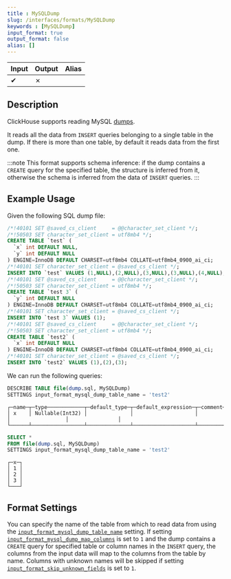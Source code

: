 ```yaml
---
title : MySQLDump
slug: /interfaces/formats/MySQLDump
keywords : [MySQLDump]
input_format: true
output_format: false
alias: []
---
```


| Input | Output  | Alias |
|-------|---------|-------|
| ✔     | ✗       |       |

## Description

ClickHouse supports reading MySQL [dumps](https://dev.mysql.com/doc/refman/8.0/en/mysqldump.html).

It reads all the data from `INSERT` queries belonging to a single table in the dump. 
If there is more than one table, by default it reads data from the first one.

:::note
This format supports schema inference: if the dump contains a `CREATE` query for the specified table, the structure is inferred from it, otherwise the schema is inferred from the data of `INSERT` queries.
:::

## Example Usage

Given the following SQL dump file:

```sql title="dump.sql"
/*!40101 SET @saved_cs_client     = @@character_set_client */;
/*!50503 SET character_set_client = utf8mb4 */;
CREATE TABLE `test` (
  `x` int DEFAULT NULL,
  `y` int DEFAULT NULL
) ENGINE=InnoDB DEFAULT CHARSET=utf8mb4 COLLATE=utf8mb4_0900_ai_ci;
/*!40101 SET character_set_client = @saved_cs_client */;
INSERT INTO `test` VALUES (1,NULL),(2,NULL),(3,NULL),(3,NULL),(4,NULL),(5,NULL),(6,7);
/*!40101 SET @saved_cs_client     = @@character_set_client */;
/*!50503 SET character_set_client = utf8mb4 */;
CREATE TABLE `test 3` (
  `y` int DEFAULT NULL
) ENGINE=InnoDB DEFAULT CHARSET=utf8mb4 COLLATE=utf8mb4_0900_ai_ci;
/*!40101 SET character_set_client = @saved_cs_client */;
INSERT INTO `test 3` VALUES (1);
/*!40101 SET @saved_cs_client     = @@character_set_client */;
/*!50503 SET character_set_client = utf8mb4 */;
CREATE TABLE `test2` (
  `x` int DEFAULT NULL
) ENGINE=InnoDB DEFAULT CHARSET=utf8mb4 COLLATE=utf8mb4_0900_ai_ci;
/*!40101 SET character_set_client = @saved_cs_client */;
INSERT INTO `test2` VALUES (1),(2),(3);
```

We can run the following queries:

```sql title="Query"
DESCRIBE TABLE file(dump.sql, MySQLDump) 
SETTINGS input_format_mysql_dump_table_name = 'test2'
```

```response title="Response"
┌─name─┬─type────────────┬─default_type─┬─default_expression─┬─comment─┬─codec_expression─┬─ttl_expression─┐
│ x    │ Nullable(Int32) │              │                    │         │                  │                │
└──────┴─────────────────┴──────────────┴────────────────────┴─────────┴──────────────────┴────────────────┘
```

```sql title="Query"
SELECT *
FROM file(dump.sql, MySQLDump)
SETTINGS input_format_mysql_dump_table_name = 'test2'
```

```response title="Response"
┌─x─┐
│ 1 │
│ 2 │
│ 3 │
└───┘
```

## Format Settings

You can specify the name of the table from which to read data from using the [`input_format_mysql_dump_table_name`](/operations/settings/settings-formats.md/#input_format_mysql_dump_table_name) setting.
If setting [`input_format_mysql_dump_map_columns`](/operations/settings/settings-formats.md/#input_format_mysql_dump_map_columns) is set to `1` and the dump contains a `CREATE` query for specified table or column names in the `INSERT` query, the columns from the input data will map to the columns from the table by name.
Columns with unknown names will be skipped if setting [`input_format_skip_unknown_fields`](/operations/settings/settings-formats.md/#input_format_skip_unknown_fields) is set to `1`.